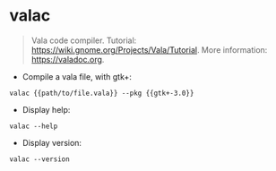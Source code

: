 # valac

> Vala code compiler.
> Tutorial: <https://wiki.gnome.org/Projects/Vala/Tutorial>.
> More information: <https://valadoc.org>.

- Compile a vala file, with gtk+:

`valac {{path/to/file.vala}} --pkg {{gtk+-3.0}}`

- Display help:

`valac --help`

- Display version:

`valac --version`
